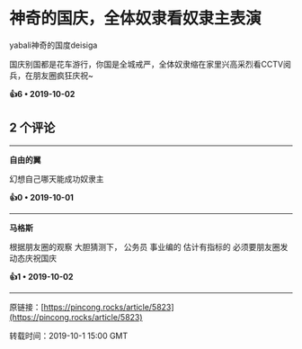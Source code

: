# 神奇的国庆，全体奴隶看奴隶主表演 

yabali神奇的国度deisiga

国庆别国都是花车游行，你国是全城戒严，全体奴隶缩在家里兴高采烈看CCTV阅兵，在朋友圈疯狂庆祝~

**👍6 • 2019-10-02**

## 2 个评论

---
**自由的翼**

幻想自己哪天能成功奴隶主 

**👍0 • 2019-10-01**

---
**马格斯**

根据朋友圈的观察 大胆猜测下， 公务员 事业编的 估计有指标的 必须要朋友圈发动态庆祝国庆 

**👍1 • 2019-10-02**

---
原链接：[https://pincong.rocks/article/5823](https://pincong.rocks/article/5823)

转载时间：2019-10-1 15:00 GMT